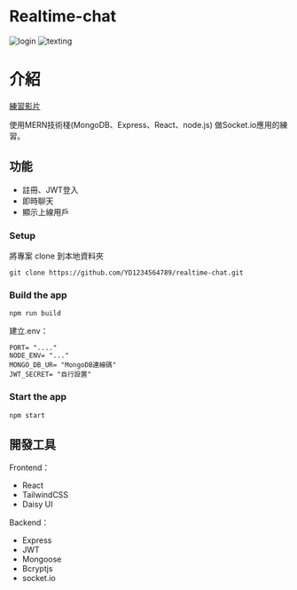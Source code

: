 # Realtime-chat

![login](https://github.com/user-attachments/assets/883913eb-e091-4522-9313-541733eb1460)
![texting](https://github.com/user-attachments/assets/5ebff9e0-0c45-4fe5-b6c9-42431398f121)



# 介紹
[練習影片](https://www.youtube.com/watch?v=HwCqsOis894&ab_channel=AsaProgrammer)

使用MERN技術棧(MongoDB、Express、React、node.js)
做Socket.io應用的練習。

## 功能
- 註冊、JWT登入
- 即時聊天
- 顯示上線用戶

### Setup
將專案 clone 到本地資料夾
```
git clone https://github.com/YD1234564789/realtime-chat.git
```
### Build the app
```
npm run build
```
建立.env：
```
PORT= "...."
NODE_ENV= "..."
MONGO_DB_UR= "MongoDB連線碼"
JWT_SECRET= "自行設置"
```
### Start the app
```
npm start
```

## 開發工具

Frontend：
- React
- TailwindCSS
- Daisy UI

Backend：
- Express
- JWT
- Mongoose
- Bcryptjs
- socket.io
